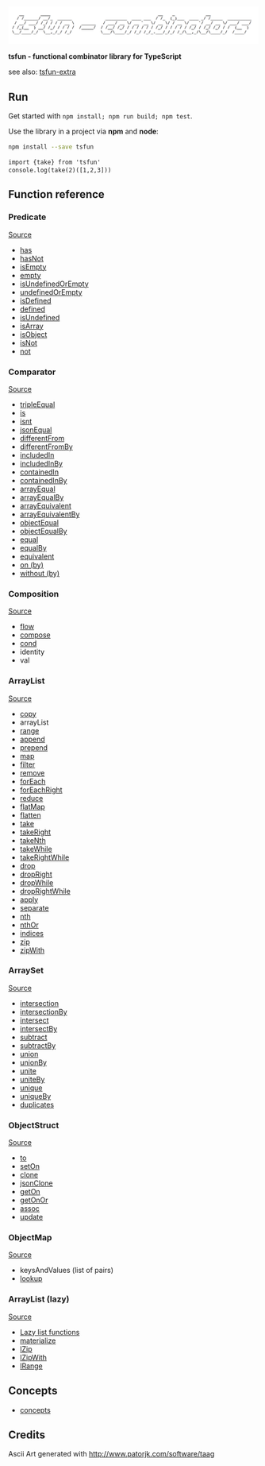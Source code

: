 ![alt](README_splash.png)                                            

**tsfun - functional combinator library for TypeScript**

see also: [tsfun-extra](https://github.com/danielmarreirosdeoliveira/tsfun-extra) 

## Run

Get started with `npm install; npm run build; npm test`.

Use the library in a project via **npm** and **node**:

```bash
npm install --save tsfun
```

```
import {take} from 'tsfun'
console.log(take(2)([1,2,3]))
```

## Function reference

### Predicate

[Source](src/predicate.ts)

* [has](test/predicate/has.spec.ts) 
* [hasNot](test/predicate/has_not.spec.ts) 
* [isEmpty](test/predicate/is_empty.spec.ts)
* [empty](test/predicate/empty.spec.ts)
* [isUndefinedOrEmpty](test/predicate/is_undefined_or_empty.spec.ts)
* [undefinedOrEmpty](test/predicate/undefined_or_empty.spec.ts)
* [isDefined](test/predicate/is_defined.spec.ts)
* [defined](test/predicate/defined.spec.ts)
* [isUndefined](test/predicate/is_undefined.spec.ts)
* [isArray](test/predicate/is_array.spec.ts)
* [isObject](test/predicate/is_object.spec.ts)
* [isNot](test/predicate/is_not.spec.ts)
* [not](test/predicate/not.spec.ts)

### Comparator

[Source](src/comparator.ts)

* [tripleEqual](test/comparator/triple_equal.spec.ts)
* [is](test/comparator/is.spec.ts)
* [isnt](test/comparator/isnt.spec.ts)
* [jsonEqual](test/comparator/json_equal.spec.ts)
* [differentFrom](test/comparator/different_from.spec.ts)
* [differentFromBy](test/comparator/different_from_by.spec.ts)
* [includedIn](test/comparator/included_in.spec.ts)
* [includedInBy](test/comparator/included_in_by.spec.ts)
* [containedIn](test/comparator/contained_in.spec.ts)
* [containedInBy](test/comparator/contained_in_by.spec.ts)
* [arrayEqual](test/comparator/array_equal.spec.ts)
* [arrayEqualBy](test/comparator/array_equal_by.spec.ts)
* [arrayEquivalent](test/comparator/array_equivalent.spec.ts)
* [arrayEquivalentBy](test/comparator/array_equivalent_by.spec.ts)
* [objectEqual](test/comparator/object_equal.spec.ts)
* [objectEqualBy](test/comparator/object_equal_by.spec.ts)
* [equal](test/comparator/equal.spec.ts)
* [equalBy](test/comparator/equal_by.spec.ts)
* [equivalent](test/comparator/equivalent.spec.ts)
* [on (by)](test/comparator/on.spec.ts)
* [without (by)](test/comparator/without.spec.ts)

### Composition

[Source](src/composition.ts)

* [flow](test/composition/flow.spec.ts)
* [compose](test/composition/compose.spec.ts)
* [cond](test/composition/cond.spec.ts)
* identity
* val

### ArrayList

[Source](src/arraylist.ts)

* [copy](test/arraylist/copy.spec.ts)
* arrayList
* [range](test/arraylist/range.spec.ts)
* [append](test/arraylist/append.spec.ts) 
* [prepend](test/arraylist/prepend.spec.ts) 
* [map](test/arraylist/map.spec.ts)
* [filter](test/arraylist/filter.spec.ts) 
* [remove](test/arraylist/remove.spec.ts)
* [forEach](test/arraylist/for_each.spec.ts)
* [forEachRight](test/arraylist/for_each_right.spec.ts) 
* [reduce](test/arraylist/reduce.spec.ts)
* [flatMap](test/arraylist/flat_map.spec.ts)
* [flatten](test/arraylist/flatten.spec.ts)
* [take](test/arraylist/take.spec.ts)
* [takeRight](test/arraylist/take_right.spec.ts)
* [takeNth](test/arraylist/take_nth.spec.ts)
* [takeWhile](test/arraylist/take_while.spec.ts)
* [takeRightWhile](test/arraylist/take_right_while.spec.ts)
* [drop](test/arraylist/drop.spec.ts)
* [dropRight](test/arraylist/drop_right.spec.ts)
* [dropWhile](test/arraylist/drop_while.spec.ts)
* [dropRightWhile](test/arraylist/drop_right_while.spec.ts)
* [apply](test/arraylist/apply.spec.ts) 
* [separate](test/arraylist/separate.spec.ts) 
* [nth](test/arraylist/nth.spec.ts)
* [nthOr](test/arraylist/nth_or.spec.ts)
* [indices](test/arraylist/indices.spec.ts)
* [zip](test/arraylist/zip.spec.ts)
* [zipWith](test/arraylist/zip_with.spec.ts)

### ArraySet

[Source](src/arrayset.ts)

* [intersection](test/arrayset/intersect.spec.ts)
* [intersectionBy](test/arrayset/intersection_by.spec.ts)
* [intersect](test/arrayset/intersect.spec.ts)
* [intersectBy](test/arrayset/intersect_by.spec.ts)
* [subtract](test/arrayset/subtract.spec.ts)
* [subtractBy](test/arrayset/subtract_by.spec.ts)
* [union](test/arrayset/union.spec.ts)
* [unionBy](test/arrayset/union_by.spec.ts)
* [unite](test/arrayset/unite.spec.ts)
* [uniteBy](test/arrayset/unite_by.spec.ts)
* [unique](test/arrayset/unique.spec.ts)
* [uniqueBy](test/arrayset/unique_by.spec.ts)
* [duplicates](test/arrayset/duplicates.spec.ts)

### ObjectStruct

[Source](src/objectstruct.ts)  

* [to](test/objectstruct/to.spec.ts)
* [setOn](test/objectstruct/set_on.spec.ts)
* [clone](test/objectstruct/clone.spec.ts)
* [jsonClone](test/objectstruct/json_clone.spec.ts)
* [getOn](test/objectstruct/get_on.spec.ts)
* [getOnOr](test/objectstruct/get_on_or.spec.ts)
* [assoc](test/objectstruct/assoc.spec.ts)
* [update](test/objectstruct/update.spec.ts)

### ObjectMap

[Source](src/objectmap.ts)

* keysAndValues (list of pairs)
* [lookup](test/objectmap/lookup.spec.ts)

### ArrayList (lazy)

[Source](src/arraylist_lazy.ts)

* [Lazy list functions](test/arraylist/lazyness.spec.ts)
* [materialize](test/arraylist/materialize.spec.ts)
* [lZip](test/arraylist/l_zip.spec.ts)
* [lZipWith](test/arraylist/l_zip_with.spec.ts)
* [lRange](test/arraylist/l_range.spec.ts)

## Concepts

* [concepts](README_concepts.md)

## Credits 
 
Ascii Art generated with http://www.patorjk.com/software/taag









